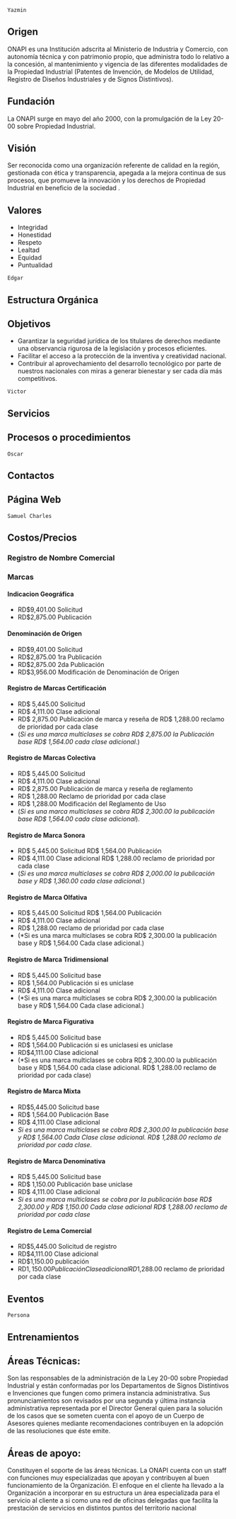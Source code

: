 `Yazmin`
## Origen
ONAPI es una Institución adscrita al Ministerio de Industria y Comercio, con autonomía técnica y con patrimonio propio, que administra todo lo relativo a la concesión, al mantenimiento y vigencia de las diferentes modalidades de la Propiedad Industrial (Patentes de Invención, de Modelos de Utilidad, Registro de Diseños Industriales y de Signos Distintivos).

## Fundación
La ONAPI surge en mayo del año 2000, con la promulgación de la Ley 20-00 sobre Propiedad Industrial.

## Visión
Ser reconocida como una organización referente de calidad en la región, gestionada con ética y transparencia, apegada a la mejora continua de sus procesos, que promueve la innovación y los derechos de Propiedad Industrial en beneficio de la sociedad .

## Valores

- Integridad
- Honestidad
- Respeto
- Lealtad
- Equidad
- Puntualidad

`Edgar`
## Estructura Orgánica

## Objetivos
- Garantizar la seguridad jurídica de los titulares de derechos mediante una observancia rigurosa de la legislación y procesos eficientes.
- Facilitar el acceso a la protección de la inventiva y creatividad nacional.
- Contribuir al aprovechamiento del desarrollo tecnológico por parte de nuestros nacionales con miras a generar bienestar y ser cada día más competitivos.

`Victor`
## Servicios
## Procesos o procedimientos

`Oscar`
## Contactos
## Página Web

`Samuel Charles`
## Costos/Precios
### Registro de Nombre Comercial
### Marcas
#### Indicacion Geográfica
- RD$9,401.00 Solicitud
- RD$2,875.00 Publicación
#### Denominación de Origen
- RD$9,401.00 Solicitud 
- RD$2,875.00 1ra Publicación 
- RD$2,875.00 2da Publicación 
- RD$3,956.00 Modificación de Denominación de Origen
#### Registro de Marcas Certificación
- RD$ 5,445.00 Solicitud 
- RD$ 4,111.00 Clase adicional 
- RD$ 2,875.00 Publicación de marca y reseña de RD$ 1,288.00 reclamo de prioridad por cada clase 
- (*Si es una marca multiclases se cobra RD$ 2,875.00 la Publicación base RD$ 1,564.00 cada clase adicional.*)
#### Registro de Marcas Colectiva
- RD$ 5,445.00 Solicitud 
- RD$ 4,111.00 Clase adicional 
- RD$ 2,875.00 Publicación de marca y reseña de reglamento 
- RD$ 1,288.00 Reclamo de prioridad por cada clase 
- RD$ 1,288.00 Modificación del Reglamento de Uso 
- (*Si es una marca multiclases se cobra RD$ 2,300.00 la publicación base RD$ 1,564.00 cada clase adicional*).
#### Registro de Marca Sonora
- RD$ 5,445.00 Solicitud RD$ 1,564.00 Publicación 
- RD$ 4,111.00 Clase adicional RD$ 1,288.00 reclamo de prioridad por cada clase 
- (*Si es una marca multiclases se cobra RD$ 2,000.00 la publicación base y RD$ 1,360.00 cada clase adicional.*)
#### Registro de Marca Olfativa 
- RD$ 5,445.00 Solicitud RD$ 1,564.00 Publicación 
- RD$ 4,111.00 Clase adicional 
- RD$ 1,288.00 reclamo de prioridad por cada clase 
- (*Si es una marca multiclases se cobra RD$ 2,300.00 la publicación base y RD$ 1,564.00 Cada clase adicional.)
#### Registro de Marca Tridimensional
- RD$ 5,445.00 Solicitud base 
- RD$ 1,564.00 Publicación si es uniclase 
- RD$ 4,111.00 Clase adicional 
- (*Si es una marca multiclases se cobra RD$ 2,300.00 la publicación base y RD$ 1,564.00 Cada clase adicional.)
#### Registro de Marca Figurativa
- RD$ 5,445.00 Solicitud base 
- RD$ 1,564.00 Publicación si es uniclasesi es uniclase 
- RD$4,111.00 Clase adicional 
- (*Si es una marca multiclases se cobra RD$ 2,300.00 la publicación base y RD$ 1,564.00 cada clase adicional. RD$ 1,288.00 reclamo de prioridad por cada clase)
#### Registro de Marca Mixta
- RD$5,445.00 Solicitud base 
- RD$ 1,564.00 Publicación Base 
- RD$ 4,111.00 Clase adicional 
- *Si es una marca multiclases se cobra RD$ 2,300.00 la publicación base y RD$ 1,564.00 Cada Clase clase adicional. RD$ 1,288.00 reclamo de prioridad por cada clase.*
#### Registro de Marca Denominativa
- RD$ 5,445.00 Solicitud base 
- RD$ 1,150.00 Publicación base uniclase 
- RD$ 4,111.00 Clase adicional 
- *Si es una marca multiclases se cobra por la publicación base RD$ 2,300.00 y RD$ 1,150.00 Cada clase adicional RD$ 1,288.00 reclamo de prioridad por cada clase*
#### Registro de Lema Comercial
- RD$5,445.00 Solicitud de registro 
- RD$4,111.00 Clase adicional 
- RD$1,150.00 publicación 
- RD$1,150.00 Publicación Clase adicional RD$1,288.00 reclamo de prioridad por cada clase
## Eventos

`Persona`
## Entrenamientos

## Áreas Técnicas:

Son las responsables de la administración de la Ley 20-00 sobre Propiedad Industrial y están conformadas por los Departamentos de Signos Distintivos e Invenciones que fungen como primera instancia administrativa. Sus pronunciamientos son revisados por una segunda y última instancia administrativa representada por el Director General quien para la solución de los casos que se someten cuenta con el apoyo de un Cuerpo de Asesores quienes mediante recomendaciones contribuyen en la adopción de las resoluciones que éste emite.


## Áreas de apoyo:

Constituyen el soporte de las áreas técnicas. La ONAPI cuenta con un staff con funciones muy especializadas que apoyan y contribuyen al buen funcionamiento de la Organización. El enfoque en el cliente ha llevado a la Organización a incorporar en su estructura un área especializada para el servicio al cliente a si como una red de oficinas delegadas que facilita la prestación de servicios en distintos puntos del territorio nacional
